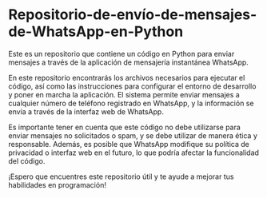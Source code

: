 # Repositorio-de-envío-de-mensajes-de-WhatsApp-en-Python

Este es un repositorio que contiene un código en Python para enviar mensajes a través de la aplicación de mensajería instantánea WhatsApp.

En este repositorio encontrarás los archivos necesarios para ejecutar el código, así como las instrucciones para configurar el entorno de desarrollo y poner en marcha la aplicación. El sistema permite enviar mensajes a cualquier número de teléfono registrado en WhatsApp, y la información se envía a través de la interfaz web de WhatsApp.

Es importante tener en cuenta que este código no debe utilizarse para enviar mensajes no solicitados o spam, y se debe utilizar de manera ética y responsable. Además, es posible que WhatsApp modifique su política de privacidad o interfaz web en el futuro, lo que podría afectar la funcionalidad del código.

¡Espero que encuentres este repositorio útil y te ayude a mejorar tus habilidades en programación!
